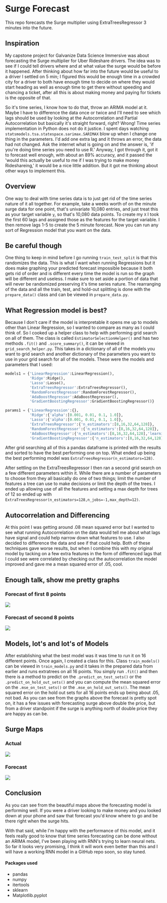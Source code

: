 # Surge Forecast

This repo forecasts the Surge multiplier using ExtraTreesRegressor 3 minutes
into the future.

## Inspiration

My capstone project for Galvanize Data Science Immersive was about forecasting
the Surge multiplier for Uber Rideshare drivers. The idea was to see if I could
tell drivers where and at what value the surge would be before it happened.
After thinking about how far into the future would be useful to a driver I
settled on 5 min; I figured this would be enough time in a crowded city for a
driver to both have enough time to decide on where they would start heading as
well as enough time to get there without speeding and chancing a ticket, after
all this is about making money and paying for tickets is the opposite of that.

So it's time series, I know how to do that, throw an ARIMA model at it. Maybe
I have to difference the data once or twice and I'll need to see which lags
should be used by looking at the Autocorrelation and Partial Autocorrelation
but basically it's straight forward, right? Wrong! Time series implementation in
Python does not do it justice. I spent days watching
`statsmodels.tsa.statespace.sarimax.SARIMAX` blow up when I change one thing
in the parameters. I'd add one extra lag and it throws an error, the data
had not changed. Ask the internet what is going on and the answer is, 'if you're
doing time series you need to use R.' Anyway, I got through it, got it to
forecast well enough, with about an 89% accuracy, and it passed the 'would this
actually be useful to me if I was trying to make money Rideshareing,' it would
be a nice little addition. But it got me thinking about other ways to implement
this.

## Overview

One way to deal with time series data is to just get rid of the time series
nature of it all together. For example, take a weeks worth of on the minute
surge data for one point, that's univariate 10,080 entries, and just treat this
as your target variable `y`, so that's 10,080 data points. To create my `X` I
took the first 60 lags and assigned those as the features for the target
variable. I then remove lags 1-5 to create the 5 minute forecast. Now you can
run any sort of Regression model that you want on the data.

## Be careful though

One thing to keep in mind before I go running `train_test_split` is that this
randomizes the data. This is what I want when running Regressions but it does
make graphing your predicted forecast impossible because it both gets rid of
order and is different every time the model is run so the graph will be different
and useless. I make sure to set aside a portion of data that will never be
randomized preserving it's time series nature. The rearranging of the data and
all the train, test, and hold-out splitting is done with the `prepare_data()`
class and can be viewed in `prepare_data.py`.

## What Regression model is best?

Because I don't care if the model is interpretable it opens me up to models
other than Linear Regression, so I wanted to compare as many as I could think of.
So I cooked up a helper class to help with performing grid search on all of
them. The class is called `EstimatorSelectionHelper()` and has two methods
`.fit()` and `.score_summary()`, it can be viewed in `grid_search_helper.py`.
This takes in a dictionary of all of the models you want to grid search and
another dictionary of the parameters you want to use in your grid search for all
of the models. These were the models and parameters that I used:

```python
models1 = {'LinearRegression':LinearRegression(),
           'Ridge':Ridge(),
           'Lasso':Lasso(),
           'ExtraTreesRegressor':ExtraTreesRegressor(),
           'RandomForestRegressor':RandomForestRegressor(),
           'AdaBoostRegressor':AdaBoostRegressor(),
           'GradientBoostingRegressor':GradientBoostingRegressor()}

params1 = {'LinearRegression':{},
           'Ridge':{'alpha':[0.001, 0.01, 0.1, 1.0]},
           'Lasso':{'alpha':[0.001, 0.01, 0.1, 1.0]},
           'ExtraTreesRegressor':{'n_estimators':[8,16,32,64,128]},
           'RandomForestRegressor':{'n_estimators':[8,16,32,64,128]},
           'AdaBoostRegressor':{'n_estimators':[8,16,32,64,128],'learning_rate':[0.6,0.8,1.0]},
           'GradientBoostingRegressor':{'n_estimators':[8,16,32,64,128],'learning_rate':[0.6,0.8,1.0]}}
```
After grid searching all of this a pandas dataframe is printed with the results
and sorted to have the best performing one on top. What ended up being the best
performing model was `ExtraTreesRegressor(n_estimators=128)`.

After settling on the ExtraTreesRegressor I then ran a second grid search on a
few different parameters within it. While there are a number of parameters to
choose from they all basically do one of two things; limit the number of features
a tree can use to make decisions or limit the depth of the trees. I ended up
allowing use of all the features and setting a max depth for trees of 12 so
ended up with `ExtraTreesRegressor(n_estimators=128,n_jobs=-1,max_depth=12)`.

## Autocorrelation and Differencing

At this point I was getting around .08 mean squared error but I wanted to see
what running Autocorrelation on the data would tell me about what lags have
signal and could help narrow down what features to use. I also decided to
difference the data and see if that could help. Both of these techniques gave
worse results, but when I combine this with my original model by tacking on a few
extra features in the form of differenced lags that I could see were correlated
by checking out the autocorrelation the model improved and gave me a mean squared
error of .05, cool.

## Enough talk, show me pretty graphs

### Forecast of first 8 points

![](graphs/forecast_1.png)

### Forecast of second 8 points

![](graphs/forecast_2.png)

## Models, lot's and lot's of Models

After establishing what the best model was it was time to run it on 16 different
points. Once again, I created a class for this. Class `train_models()` can be
viewed in `train_models.py` and it takes in the prepared data from earlier and
runs extratrees on all 16 points. You simply run `.fit()` and then there is a
method to predict on the `.predict_on_test_sets()` or the
`.predict_on_hold_out_sets()` and you can compute the mean squared error  on the
`.mse_on_test_sets()` or the `.mse_on_hold_out_sets()`. The mean squared error
on the hold out sets for all 16 points ends up being about .05, not bad. As you
can see from the graphs above the forecast is pretty spot on, it has a few issues
with forecasting surge above double the price, but from a driver standpoint if
the surge is anything north of double price they are happy as can be.

## Surge Maps

### Actual

![](graphs/actual.png)

### Forecast

![](graphs/forecast.png)

## Conclusion

As you can see from the beautiful maps above the forecasting model is
performing well. If you were a driver looking to make money and you looked down
at your phone and saw that forecast you'd know where to go and be there right
when the surge hits.

With that said, while I'm happy with the performance of this model, and it feels
really good to know that time series forecasting can be done without an ARIMA
model, I've been playing with RNN's trying to learn neural nets. So far it looks
very promising, I think it will work even better than this and I will have a
working RNN model in a GitHub repo soon, so stay tuned.

#### Packages used


* pandas
* numpy
* itertools
* sklearn
* Matplotlib.pyplot
